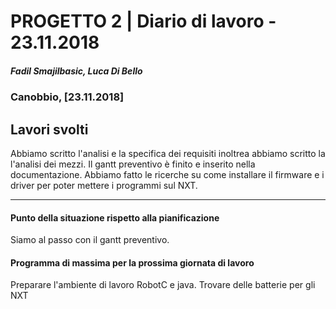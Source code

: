 # PROGETTO 2 | Diario di lavoro - 23.11.2018
##### Fadil Smajilbasic, Luca Di Bello
### Canobbio, [23.11.2018]

## Lavori svolti
Abbiamo scritto l'analisi e la specifica dei requisiti inoltrea abbiamo scritto la l'analisi dei mezzi.
Il gantt preventivo è finito e inserito nella documentazione. Abbiamo fatto le ricerche su come installare il firmware e i driver per poter mettere i programmi sul NXT.

<!-- #### Problemi riscontrati e soluzioni adottate -->

---
#### Punto della situazione rispetto alla pianificazione
Siamo al passo con il gantt preventivo.

#### Programma di massima per la prossima giornata di lavoro
Preparare l'ambiente di lavoro RobotC e java.
Trovare delle batterie per gli NXT